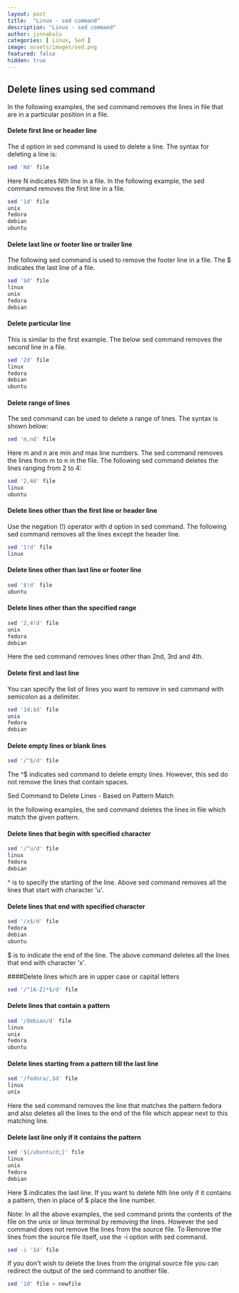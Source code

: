 ```yaml
---
layout: post
title:  "Linux - sed command"
description: "Linux - sed command"
author: jinnabalu
categories: [ Linux, Sed ]
image: assets/images/sed.png
featured: false
hidden: true
---
```


## Delete lines using sed command

In the following examples, the sed command removes the lines in file that are in a particular position in a file. 

#### Delete first line or header line

The d option in sed command is used to delete a line. The syntax for deleting a line is: 
```bash
sed 'Nd' file
```

Here N indicates Nth line in a file. In the following example, the sed command removes the first line in a file. 
```bash
sed '1d' file
unix
fedora
debian
ubuntu
```

#### Delete last line or footer line or trailer line

The following sed command is used to remove the footer line in a file. The $ indicates the last line of a file. 
```bash
sed '$d' file
linux
unix
fedora
debian
```

#### Delete particular line

This is similar to the first example. The below sed command removes the second line in a file. 
```bash
sed '2d' file
linux
fedora
debian
ubuntu
```

#### Delete range of lines

The sed command can be used to delete a range of lines. The syntax is shown below: 
```bash
sed 'm,nd' file
```

Here m and n are min and max line numbers. The sed command removes the lines from m to n in the file. The following sed command deletes the lines ranging from 2 to 4: 
```bash
sed '2,4d' file
linux
ubuntu
```

#### Delete lines other than the first line or header line

Use the negation (!) operator with d option in sed command. The following sed command removes all the lines except the header line. 
```bash
sed '1!d' file
linux
```

#### Delete lines other than last line or footer line
```bash
sed '$!d' file
ubuntu
```

#### Delete lines other than the specified range
```bash
sed '2,4!d' file
unix
fedora
debian
```

Here the sed command removes lines other than 2nd, 3rd and 4th. 

#### Delete first and last line

You can specify the list of lines you want to remove in sed command with semicolon as a delimiter. 
```bash
sed '1d;$d' file
unix
fedora
debian
```

#### Delete empty lines or blank lines
```bash
sed '/^$/d' file
```

The ^$ indicates sed command to delete empty lines. However, this sed do not remove the lines that contain spaces. 

Sed Command to Delete Lines - Based on Pattern Match

In the following examples, the sed command deletes the lines in file which match the given pattern. 

#### Delete lines that begin with specified character
```bash
sed '/^u/d' file
linux
fedora
debian
```

^ is to specify the starting of the line. Above sed command removes all the lines that start with character 'u'. 

#### Delete lines that end with specified character
```bash 
sed '/x$/d' file
fedora
debian
ubuntu
```

$ is to indicate the end of the line. The above command deletes all the lines that end with character 'x'. 

####Delete lines which are in upper case or capital letters

```bash
sed '/^[A-Z]*$/d' file
```

#### Delete lines that contain a pattern
```bash
sed '/debian/d' file
linux
unix
fedora
ubuntu
```

#### Delete lines starting from a pattern till the last line
```bash
sed '/fedora/,$d' file
linux
unix
```

Here the sed command removes the line that matches the pattern fedora and also deletes all the lines to the end of the file which appear next to this matching line. 

#### Delete last line only if it contains the pattern
```bash
sed '${/ubuntu/d;}' file
linux
unix
fedora
debian
```

Here $ indicates the last line. If you want to delete Nth line only if it contains a pattern, then in place of $ place the line number. 

Note: In all the above examples, the sed command prints the contents of the file on the unix or linux terminal by removing the lines. However the sed command does not remove the lines from the source file. To Remove the lines from the source file itself, use the -i option with sed command. 
```bash
sed -i '1d' file
```

If you don't wish to delete the lines from the original source file you can redirect the output of the sed command to another file. 
```bash
sed '1d' file > newfile
```